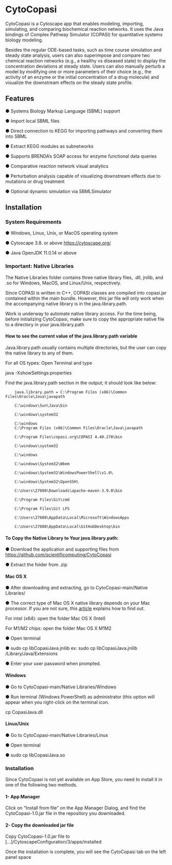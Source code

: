 # CytoCopasi

CytoCopasi is a Cytoscape app that enables modeling, importing, simulating, and comparing biochemical reaction networks. It uses the Java bindings of Complex Pathway Simulator (COPASI) for quantitative systems biology modeling. 

Besides the regular ODE-based tasks, such as time course simulation and steady state analysis, users can also superimpose and compare two chemical reaction networks (e.g., a healthy vs diseased state) to display the concentration deviations at steady state. Users can also manually perturb a model by modifying one or more parameters of their choice (e.g., the activity of an enzyme or the initial concentration of a drug molecule) and visualize the downstream effects on the steady state profile.

## Features

●	Systems Biology Markup Language (SBML) support

●	Import local SBML files

●	Direct connection to KEGG for importing pathways and converting them into SBML

●	Extract KEGG modules as subnetworks

●	Supports BRENDA’s SOAP access for enzyme functional data queries

●	Comparative reaction network visual analytics 

●	Perturbation analysis capable of visualizing downstream effects due to mutations or drug treatment

●	Optional dynamic simulation via SBMLSimulator

## Installation

### System Requirements

●	Windows, Linux, Unix, or MacOS operating system

●	Cytoscape 3.8. or above https://cytoscape.org/ 

●	Java OpenJDK 11.0.14 or above

### Important: Native Libraries

The Native Libraries folder contains three native library files, .dll, jnilib, and .so for Windows, MacOS, and Linux/Unix, respectively.

Since COPASI is written in C++, COPASI classes are compiled into copasi.jar contained within the main bundle. However, this jar file will only work when the accompanying native library is in the java.library.path. 

Work is underway to automate native library access. For the time being, before initializing CytoCopasi, make sure to copy the appropriate native file to a directory in your java.library.path

#### How to see the current value of the java.library.path variable

Java.library.path usually contains multiple directories, but the user can copy the native library to any of them. 

For all OS types: Open Terminal and type

java -XshowSettings:properties  

Find the java.library.path section in the output; it should look like below:

        java.library.path = C:\Program Files (x86)\Common Files\Oracle\Java\javapath

        C:\windows\Sun\Java\bin
        
        C:\windows\system32
        
        C:\windows
        C:\Program Files (x86)\Common Files\Oracle\Java\javapath
        
        C:\Program Files\copasi.org\COPASI 4.40.278\bin
        
        C:\windows\system32
        
        C:\windows
        
        C:\windows\System32\Wbem
        
        C:\windows\System32\WindowsPowerShell\v1.0\
        
        C:\windows\System32\OpenSSH\
        
        C:\Users\27608\Downloads\apache-maven-3.9.0\bin
        
        C:\Program Files\Git\cmd
        
        C:\Program Files\Git LFS
        
        C:\Users\27608\AppData\Local\Microsoft\WindowsApps
        
        C:\Users\27608\AppData\Local\GitHubDesktop\bin
 
#### To Copy the Native Library to Your java.library.path:
● Download the application and supporting files from https://github.com/scientificomputing/CytoCopasi

● Extract the folder from .zip


#### Mac OS X

● After downloading and extracting, go to CytoCopasi-main/Native Libraries/

● The correct type of Mac OS X native library depends on your Mac processor. If you are not sure, this [article](https://www.makeuseof.com/how-to-find-out-if-your-mac-uses-intel-or-apple-silicon/) explains how to find out.

   For intel (x64): open the folder Mac OS X (Intel)
   
   For M1/M2 chips: open the folder Mac OS X M1M2
   
● Open terminal

● sudo cp libCopasiJava.jnilib <the selected java.library.path directory>
  ex: sudo cp libCopasiJava.jnilib /Library/Java/Extensions
  
● Enter your user password when prompted.

#### Windows

● Go to CytoCopasi-main/Native Libraries/Windows

● Run terminal (Windows PowerShell) as administrator (this option will appear when you right-click on the terminal icon.

  cp CopasiJava.dll <the selected java.library.path directory>


#### Linux/Unix

● Go to CytoCopasi-main/Native Libraries/Linux

● Open terminal

● sudo cp libCopasiJava.so <selected java.library.path directory>


### Installation

Since CytoCopasi is not yet available on App Store, you need to install it in one of the following two methods.

#### 1-	App Manager

Click on “Install from file” on the App Manager Dialog, and find the CytoCopasi-1.0.jar file in the repository you downloaded.

#### 2-	Copy the downloaded jar file

Copy CytoCopasi-1.0.jar file to [...]/CytoscapeConfiguration/3/apps/installed

Once the installation is complete, you will see the CytoCopasi tab on the left panel space




